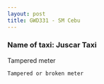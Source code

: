 ```yaml
---
layout: post
title: GWD331 - SM Cebu
---
```


### Name of taxi: Juscar Taxi

Tampered meter 

```Tampered or broken meter```
